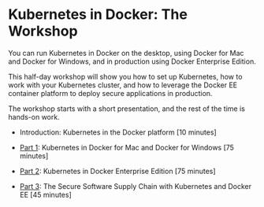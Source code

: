 # Kubernetes in Docker: The Workshop

You can run Kubernetes in Docker on the desktop, using Docker for Mac and Docker for Windows, and in production using Docker Enterprise Edition.

This half-day workshop will show you how to set up Kubernetes, how to work with your Kubernetes cluster, and how to leverage the Docker EE container platform to deploy secure applications in production.

The workshop starts with a short presentation, and the rest of the time is hands-on work.

* Introduction: Kubernetes in the Docker platform [10 minutes]

* [Part 1](part-1.md): Kubernetes in Docker for Mac and Docker for Windows [75 minutes]

* [Part 2](part-2.md): Kubernetes in Docker Enterprise Edition [75 minutes]

* [Part 3](part-2.md): The Secure Software Supply Chain with Kubernetes and Docker EE [45 minutes]
